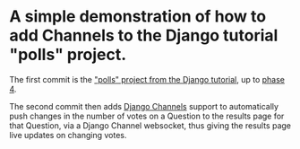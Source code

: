 # A simple demonstration of how to add Channels to the Django tutorial "polls" project.

The first commit is the ["polls" project from the Django tutorial](https://docs.djangoproject.com/en/2.2/intro/tutorial01/), up to [phase 4](https://docs.djangoproject.com/en/2.2/intro/tutorial04/).

The second commit then adds [Django Channels](https://channels.readthedocs.io/en/latest/) support to automatically push changes in the number of votes on a Question to the results page for that Question, via a Django Channel websocket, thus giving the results page live updates on changing votes.
